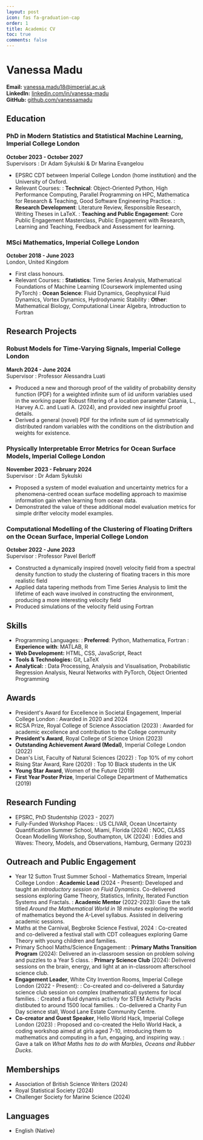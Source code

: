```yaml
---
layout: post
icon: fas fa-graduation-cap
order: 1
title: Academic CV
toc: true
comments: false
---
```


# Vanessa Madu

**Email:** <i class="fas fa-envelope"></i> [vanessa.madu18@imperial.ac.uk](mailto:vanessa.madu18@imperial.ac.uk)  
**LinkedIn:** <i class="fab fa-linkedin"></i> [linkedin.com/in/vanessa-madu](https://www.linkedin.com/in/vanessa-madu)  
**GitHub:** <i class="fab fa-github"></i> [github.com/vanessamadu](https://github.com/vanessamadu)  

## <i class="fas fa-graduation-cap"></i> Education

### PhD in Modern Statistics and Statistical Machine Learning, Imperial College London
**October 2023 - October 2027**  
<i class="fas fa-university"></i> Supervisors \: Dr Adam Sykulski & Dr Marina Evangelou

- EPSRC CDT between Imperial College London (home institution) and the University of Oxford.
- Relevant Courses:
: **Technical**: Object-Oriented Python, High Performance Computing, Parallel Programming on HPC, Mathematica for Research & Teaching, Good Software Engineering Practice.
: **Research Development**: Literature Review, Responsible Research, Writing Theses in LaTeX.
: **Teaching and Public Engagement**: Core Public Engagement Masterclass, Public Engagement with Research, Learning and Teaching, Feedback and Assessment for learning.

### MSci Mathematics, Imperial College London
**October 2018 - June 2023**  
<i class="fas fa-university"></i> London, United Kingdom

- First class honours.
- Relevant Courses:
: **Statistics**: Time Series Analysis, Mathematical Foundations of Machine Learning (Coursework implemented using PyTorch)
: **Ocean Science**: Fluid Dynamics, Geophysical Fluid Dynamics, Vortex Dynamics, Hydrodynamic Stability
: **Other**: Mathematical Biology, Computational Linear Algebra, Introduction to Fortran

## <i class="fas fa-book"></i> Research Projects

### Robust Models for Time-Varying Signals, Imperial College London
**March 2024 - June 2024**  
<i class="fas fa-university"></i> Supervisor \: Professor Alessandra Luati

- Produced a new and thorough proof of the validity of probability density function (PDF) for a weighted infinite sum of iid uniform variables used in the working paper Robust filtering of a location parameter Catania, L., Harvey A.C. and Luati A. (2024), and provided new insightful proof details.
- Derived a general (novel) PDF for the infinite sum of iid symmetrically distributed random variables with the conditions on the distribution and weights for existence.


### Physically Interpretable Error Metrics for Ocean Surface Models, Imperial College London
**November 2023 - February 2024**  
<i class="fas fa-university"></i> Supervisor \: Dr Adam Sykulski

- Proposed a system of model evaluation and uncertainty metrics for a phenomena-centred ocean surface modelling approach to maximise information gain when learning from ocean data.
- Demonstrated the value of these additional model evaluation metrics for simple drifter velocity model examples. 

### Computational Modelling of the Clustering of Floating Drifters on the Ocean Surface, Imperial College London
**October 2022 - June 2023**  
<i class="fas fa-university"></i> Supervisor \: Professor Pavel Berloff

- Constructed a dynamically inspired (novel) velocity field from a spectral density function to study the clustering of floating tracers in this more realistic field
- Applied data tapering methods from Time Series Analysis to limit the lifetime of each wave involved in constructing the environment, producing a more interesting velocity field
- Produced simulations of the velocity field using Fortran



## <i class="fas fa-tools"></i> Skills

- <i class="fas fa-code"></i> Programming Languages:
: **Preferred**: Python, Mathematica, Fortran
: **Experience with**: MATLAB, R
- <i class="fas fa-laptop-code"></i> **Web Development:** HTML, CSS, JavaScript, React
- <i class="fas fa-project-diagram"></i> **Tools & Technologies:** Git, LaTeX
- <i class="fas fa-magnifying-glass-chart"></i> **Analytical:** : Data Processing, Analysis and Visualisation, Probabilistic Regression Analysis, Neural Networks with PyTorch, Object Oriented Programming

## <i class="fas fa-certificate"></i> Awards
- President's Award for Excellence in Societal Engagement, Imperial College London
: Awarded in 2020 and 2024
- RCSA Prize, Royal College of Science Association (2023)
: Awarded for academic excellence and contribution to the College community
- **President's Award**, Royal College of Science Union (2023)
- **Outstanding Achievement Award (Medal)**, Imperial College London (2022)
- Dean's List, Faculty of Natural Sciences (2022)
: Top 10% of my cohort
- Rising Star Award, Rare (2020)
: Top 10 Black students in the UK
- **Young Star Award**, Women of the Future (2019)
- **First Year Poster Prize**, Imperial College Department of Mathematics (2019)

## <i class = "fas fa-landmark"></i> Research Funding
- EPSRC, PhD Studentship (2023 - 2027)
- Fully-Funded Workshop Places:
: US CLIVAR, Ocean Uncertainty Quantification Summer School, Miami, Florida (2024)
: NOC, CLASS Ocean Modelling Workshop, Southampton, UK (2024)
: Eddies and Waves: Theory, Models, and Observations, Hamburg, Germany (2023)

## <i class = "fas fa-atom"></i> Outreach and Public Engagement
- Year 12 Sutton Trust Summer School - Mathematics Stream, Imperial College London
: **Academic Lead** (2024 - Present): Developed and taught an *introductory session on Fluid Dynamics*. Co-delivered sessions exploring Game Theory, Statistics, Infinity, Iterated Function Systems and Fractals.
: **Academic Mentor** (2022-2023): Gave the talk titled *Around the Mathematical World in 18 minutes* exploring the world of mathematics beyond the A-Level syllabus. Assisted in delivering academic sessions.
- Maths at the Carnival, Begbroke Science Festival, 2024
: Co-created and co-delivered a festival stall with CDT colleagues exploring Game Theory with young children and families. 
- Primary School Maths/Science Engagement:
: **Primary Maths Transition Program** (2024): Delivered an in-classroom session on problem solving and puzzles to a Year 5 class.
: **Primary Science Club** (2024): Delivered sessions on the brain, energy, and light at an in-classroom afterschool science club.
- **Engagement Leader**, White City Invention Rooms, Imperial College London (2022 - Present): 
: Co-created and co-delivered a Saturday science club session on complex (mathematical) systems for local families.
: Created a fluid dynamis activity for STEM Activity Packs distibuted to around 1500 local families.
: Co-delivered a Charity Fun Day science stall, Wood Lane Estate Community Centre.
- **Co-creator and Guest Speaker**, Hello World Hack, Imperial College London (2023)
: Proposed and co-created the Hello World Hack, a coding workshop aimed at girls aged 7-10, introducing them to mathematics and computing in a fun, engaging, and inspiring way. 
: Gave a talk on *What Maths has to do with Marbles, Oceans and Rubber Ducks*.

## <i class = "fas fa-handshake"></i> Memberships
- Association of British Science Writers (2024)
- Royal Statistical Society (2024)
- Challenger Society for Marine Science (2024)

## <i class="fas fa-language"></i> Languages

- English (Native)


